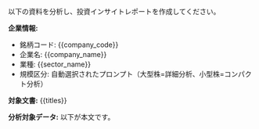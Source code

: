 以下の資料を分析し、投資インサイトレポートを作成してください。

**企業情報:**
- 銘柄コード: {{company_code}}
- 企業名: {{company_name}}
- 業種: {{sector_name}}
- 規模区分: 自動選択されたプロンプト（大型株=詳細分析、小型株=コンパクト分析）

**対象文書:**
{{titles}}

**分析対象データ:**
以下が本文です。 